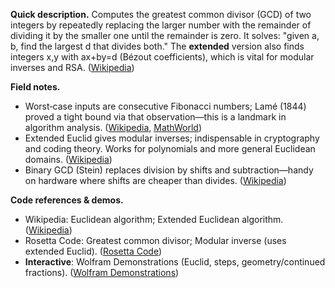 **Quick description.**
Computes the greatest common divisor (GCD) of two integers by repeatedly replacing the larger number with the remainder of dividing it by the smaller one until the remainder is zero. It solves: "given a, b, find the largest d that divides both." The **extended** version also finds integers x,y with ax+by=d (Bézout coefficients), which is vital for modular inverses and RSA. ([Wikipedia](https://en.wikipedia.org/wiki/Euclidean_algorithm))

**Field notes.**

* Worst‑case inputs are consecutive Fibonacci numbers; Lamé (1844) proved a tight bound via that observation—this is a landmark in algorithm analysis. ([Wikipedia](https://en.wikipedia.org/wiki/Lam%C3%A9%27s_theorem), [MathWorld](https://mathworld.wolfram.com/LamesTheorem.html))
* Extended Euclid gives modular inverses; indispensable in cryptography and coding theory. Works for polynomials and more general Euclidean domains. ([Wikipedia](https://en.wikipedia.org/wiki/Extended_Euclidean_algorithm))
* Binary GCD (Stein) replaces division by shifts and subtraction—handy on hardware where shifts are cheaper than divides. ([Wikipedia](https://en.wikipedia.org/wiki/Binary_GCD_algorithm))

**Code references & demos.**

* Wikipedia: Euclidean algorithm; Extended Euclidean algorithm. ([Wikipedia](https://en.wikipedia.org/wiki/Euclidean_algorithm))
* Rosetta Code: Greatest common divisor; Modular inverse (uses extended Euclid). ([Rosetta Code](https://rosettacode.org/wiki/Greatest_common_divisor))
* **Interactive**: Wolfram Demonstrations (Euclid, steps, geometry/continued fractions). ([Wolfram Demonstrations](https://demonstrations.wolfram.com/EuclideanAlgorithm))